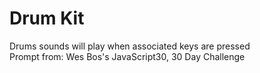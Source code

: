 # Drum Kit
Drums sounds will play when associated keys are pressed 
</br>
Prompt from: Wes Bos's JavaScript30, 30 Day Challenge

